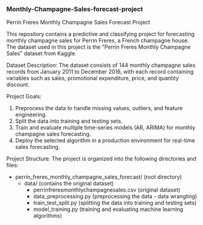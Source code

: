 ### Monthly-Champagne-Sales-forecast-project
Perrin Freres Monthly Champagne Sales Forecast Project

This repository contains a predictive and classifying project for forecasting monthly champagne sales for Perrin Freres, a French champagne house. The dataset used in this project is the "Perrin Freres Monthly Champagne Sales" dataset from Kaggle.

Dataset Description:
The dataset consists of 144 monthly champagne sales records from January 2011 to December 2016, with each record containing variables such as sales, promotional expenditure, price, and quantity discount.

Project Goals:
1. Preprocess the data to handle missing values, outliers, and feature engineering.
2. Split the data into training and testing sets.
3. Train and evaluate multiple time-series models (AR, ARIMA) for monthly champagne sales forecasting.
4. Deploy the selected algorithm in a production environment for real-time sales forecasting.

Project Structure:
The project is organized into the following directories and files:

- perrin_freres_monthly_champagne_sales_forecast/ (root directory)
  - data/ (contains the original dataset)
    - perrinfreresmonthlychampagnesales.csv (original dataset)
    - data_preprocessing.py (preprocessing the data - data wrangling)
    - train_test_split.py (splitting the data into training and testing sets)
    - model_training.py (training and evaluating machine learning algorithms)
